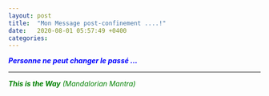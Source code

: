 ```yaml
---
layout: post
title:  "Mon Message post-confinement ....!"
date:   2020-08-01 05:57:49 +0400
categories: 
---
```

<!---

--->


<span style="color: blue">***Personne ne peut changer le passé ...***</span>

------


<span style="color: green">***This is the Way** (Mandalorian Mantra)*</span>